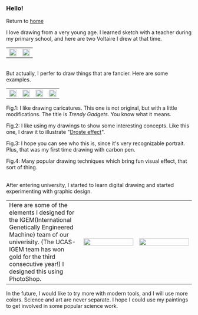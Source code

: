### Hello!
Return to [home](https://yinruiliu.github.io/index.html)

I love drawing from a very young age. I learned sketch with a teacher during my primary school, and here are two Voltaire I drew at that time.

<table border="0">
  <tr>
    <td width="50%">
      <img src="https://yinruiliu.github.io/Voltaire1.jpg" width="100%"> 
    </td>
    <td width="50%">
      <img src="https://yinruiliu.github.io/Voltaire2.jpg" width="100%"> 
    </td>
  </tr>
</table>

<br/>But actually, I perfer to draw things that are fancier. Here are some examples. 

<table border="0">
  <tr>
    <td width="25%">
      <img src="https://yinruiliu.github.io/trendy_gadgets.jpg" width="100%"> 
    </td>
    <td width="25%">
      <img src="https://yinruiliu.github.io/Droste.jpg" width="100%"> 
    </td>
    <td width="25%">
      <img src="https://yinruiliu.github.io/Descartes.jpg" width="100%"> 
    </td>
    <td width="25%">
      <img src="https://yinruiliu.github.io/Zebra.jpg" width="100%"> 
    </td>
  </tr>
</table>
Fig.1: I like drawing caricatures. This one is not original, but with a little modifications. The title is <i>Trendy Gadgets</i>. You know what it means.

Fig.2: I like using my drawings to show some interesting concepts. Like this one, I draw it to illustrate "[Droste effect](https://en.wikipedia.org/wiki/Droste_effect)".

Fig.3: I hope you can see who this is, since it's very recognizable portrait. Plus, that was my first time drawing with carbon pen.

Fig.4: Many popular drawing techniques which bring fun visual effect, that sort of thing.

<br/>After entering university, I started to learn digital drawing and started experimenting with graphic design.

<table border="0">
  <tr>
    <td width="40%">
      Here are some of the elements I designed for the IGEM(International Genetically Engineered Machine) team of our univerisity. (The UCAS-IGEM team has won gold for the third consecutive year!) I designed this using PhotoShop.
    </td>
    <td width="30%">
      <img src="https://yinruiliu.github.io/igem.png" width="100%"> 
    </td>
    <td width="30%">
      <img src="https://yinruiliu.github.io/igem2.png" width="100%"> 
    </td>
  </tr>
</table>

In the future, I would like to try more with modern tools, and I will use more colors. Science and art are never separate. I hope I could use my paintings to get involved in some popular science work.
